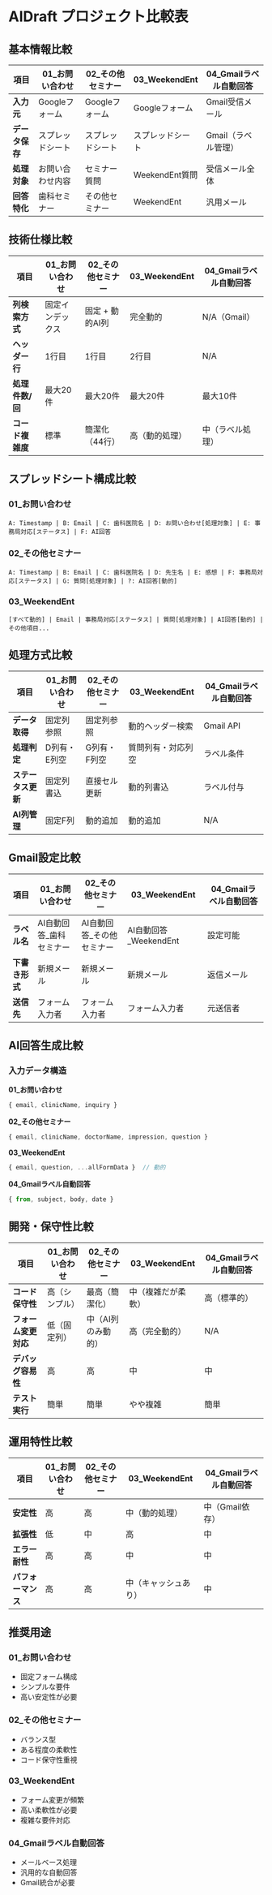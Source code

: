 # AIDraft プロジェクト比較表

## 基本情報比較

| 項目 | 01_お問い合わせ | 02_その他セミナー | 03_WeekendEnt | 04_Gmailラベル自動回答 |
|---|---|---|---|---|
| **入力元** | Googleフォーム | Googleフォーム | Googleフォーム | Gmail受信メール |
| **データ保存** | スプレッドシート | スプレッドシート | スプレッドシート | Gmail（ラベル管理） |
| **処理対象** | お問い合わせ内容 | セミナー質問 | WeekendEnt質問 | 受信メール全体 |
| **回答特化** | 歯科セミナー | その他セミナー | WeekendEnt | 汎用メール |

## 技術仕様比較

| 項目 | 01_お問い合わせ | 02_その他セミナー | 03_WeekendEnt | 04_Gmailラベル自動回答 |
|---|---|---|---|---|
| **列検索方式** | 固定インデックス | 固定 + 動的AI列 | 完全動的 | N/A（Gmail） |
| **ヘッダー行** | 1行目 | 1行目 | 2行目 | N/A |
| **処理件数/回** | 最大20件 | 最大20件 | 最大20件 | 最大10件 |
| **コード複雑度** | 標準 | 簡潔化（44行） | 高（動的処理） | 中（ラベル処理） |

## スプレッドシート構成比較

### 01_お問い合わせ
```
A: Timestamp | B: Email | C: 歯科医院名 | D: お問い合わせ[処理対象] | E: 事務局対応[ステータス] | F: AI回答
```

### 02_その他セミナー  
```
A: Timestamp | B: Email | C: 歯科医院名 | D: 先生名 | E: 感想 | F: 事務局対応[ステータス] | G: 質問[処理対象] | ?: AI回答[動的]
```

### 03_WeekendEnt
```
[すべて動的] | Email | 事務局対応[ステータス] | 質問[処理対象] | AI回答[動的] | その他項目...
```

## 処理方式比較

| 項目 | 01_お問い合わせ | 02_その他セミナー | 03_WeekendEnt | 04_Gmailラベル自動回答 |
|---|---|---|---|---|
| **データ取得** | 固定列参照 | 固定列参照 | 動的ヘッダー検索 | Gmail API |
| **処理判定** | D列有・E列空 | G列有・F列空 | 質問列有・対応列空 | ラベル条件 |
| **ステータス更新** | 固定列書込 | 直接セル更新 | 動的列書込 | ラベル付与 |
| **AI列管理** | 固定F列 | 動的追加 | 動的追加 | N/A |

## Gmail設定比較

| 項目 | 01_お問い合わせ | 02_その他セミナー | 03_WeekendEnt | 04_Gmailラベル自動回答 |
|---|---|---|---|---|
| **ラベル名** | AI自動回答_歯科セミナー | AI自動回答_その他セミナー | AI自動回答_WeekendEnt | 設定可能 |
| **下書き形式** | 新規メール | 新規メール | 新規メール | 返信メール |
| **送信先** | フォーム入力者 | フォーム入力者 | フォーム入力者 | 元送信者 |

## AI回答生成比較

### 入力データ構造
**01_お問い合わせ**
```javascript
{ email, clinicName, inquiry }
```

**02_その他セミナー**  
```javascript
{ email, clinicName, doctorName, impression, question }
```

**03_WeekendEnt**
```javascript
{ email, question, ...allFormData }  // 動的
```

**04_Gmailラベル自動回答**
```javascript
{ from, subject, body, date }
```

## 開発・保守性比較

| 項目 | 01_お問い合わせ | 02_その他セミナー | 03_WeekendEnt | 04_Gmailラベル自動回答 |
|---|---|---|---|---|
| **コード保守性** | 高（シンプル） | 最高（簡潔化） | 中（複雑だが柔軟） | 高（標準的） |
| **フォーム変更対応** | 低（固定列） | 中（AI列のみ動的） | 高（完全動的） | N/A |
| **デバッグ容易性** | 高 | 高 | 中 | 中 |
| **テスト実行** | 簡単 | 簡単 | やや複雑 | 簡単 |

## 運用特性比較

| 項目 | 01_お問い合わせ | 02_その他セミナー | 03_WeekendEnt | 04_Gmailラベル自動回答 |
|---|---|---|---|---|
| **安定性** | 高 | 高 | 中（動的処理） | 中（Gmail依存） |
| **拡張性** | 低 | 中 | 高 | 中 |
| **エラー耐性** | 高 | 高 | 中 | 中 |
| **パフォーマンス** | 高 | 高 | 中（キャッシュあり） | 中 |

## 推奨用途

### 01_お問い合わせ
- 固定フォーム構成
- シンプルな要件
- 高い安定性が必要

### 02_その他セミナー
- バランス型
- ある程度の柔軟性
- コード保守性重視

### 03_WeekendEnt  
- フォーム変更が頻繁
- 高い柔軟性が必要
- 複雑な要件対応

### 04_Gmailラベル自動回答
- メールベース処理
- 汎用的な自動回答
- Gmail統合が必要